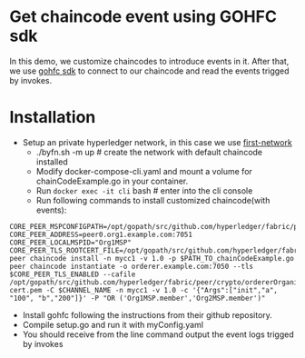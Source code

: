 # Get chaincode event using GOHFC sdk

In this demo, we customize chaincodes to introduce events in it. After that, we use [gohfc sdk](https://github.com/CognitionFoundry/gohfc) to connect to our chaincode and read the events trigged by invokes.

# Installation

  - Setup an private hyperledger network, in this case we use [first-network](https://github.com/hyperledger/fabric-samples/tree/release/first-network) 
    - ./byfn.sh -m up # create the network with default chaincode installed
    - Modify docker-compose-cli.yaml and mount a volume for chainCodeExample.go in your container.
    - Run `docker exec -it cli` bash # enter into the cli console
    - Run following commands to install customized chaincode(with events):
```
CORE_PEER_MSPCONFIGPATH=/opt/gopath/src/github.com/hyperledger/fabric/peer/crypto/peerOrganizations/org1.example.com/users/Admin@org1.example.com/msp
CORE_PEER_ADDRESS=peer0.org1.example.com:7051
CORE_PEER_LOCALMSPID="Org1MSP"
CORE_PEER_TLS_ROOTCERT_FILE=/opt/gopath/src/github.com/hyperledger/fabric/peer/crypto/peerOrganizations/org1.example.com/peers/peer0.org1.example.com/tls/ca.crt
peer chaincode install -n mycc1 -v 1.0 -p $PATH_TO_chainCodeExample.go
peer chaincode instantiate -o orderer.example.com:7050 --tls $CORE_PEER_TLS_ENABLED --cafile /opt/gopath/src/github.com/hyperledger/fabric/peer/crypto/ordererOrganizations/example.com/orderers/orderer.example.com/msp/tlscacerts/tlsca.example.com-cert.pem -C $CHANNEL_NAME -n mycc1 -v 1.0 -c '{"Args":["init","a", "100", "b","200"]}' -P "OR ('Org1MSP.member','Org2MSP.member')"
```
- Install gohfc following the instructions from their github repository.
- Compile setup.go and run it with myConfig.yaml
- You should receive from the line command output the event logs trigged by invokes

